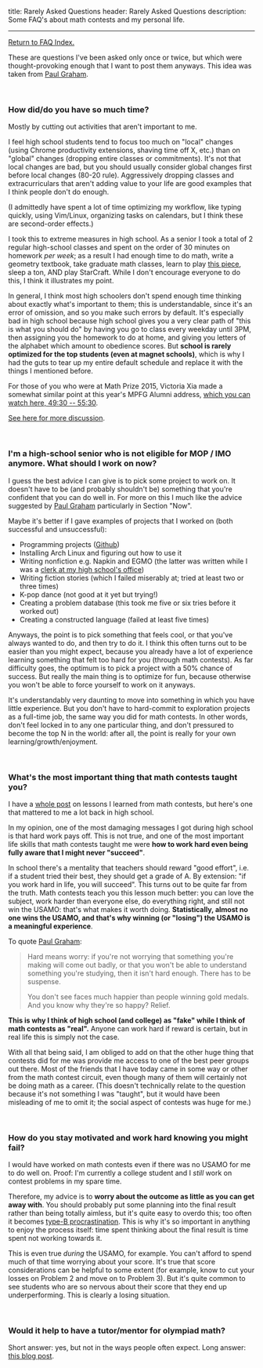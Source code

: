 title: Rarely Asked Questions
header: Rarely Asked Questions
description: Some FAQ's about math contests and my personal life.

---

[Return to FAQ Index.](faqs.html)

These are questions I've been asked only once or twice,
but which were thought-provoking enough that I want to post them anyways.
This idea was taken from [Paul Graham][raq].

<br>

### How did/do you have so much time?
Mostly by cutting out activities that aren't important to me.

I feel high school students tend to focus too much on "local" changes
(using Chrome productivity extensions, shaving time off X, etc.)
than on "global" changes (dropping entire classes or commitments).
It's not that local changes are bad, but you should usually
consider global changes first before local changes (80-20 rule).
Aggressively dropping classes and extracurriculars
that aren't adding value to your life are good examples
that I think people don't do enough.

(I admittedly have spent a lot of time optimizing my workflow,
like typing quickly, using Vim/Linux, organizing tasks on calendars,
but I think these are second-order effects.)

I took this to extreme measures in high school.
As a senior I took a total of 2 regular high-school classes
and spent on the order of 30 minutes on homework *per week*;
as a result I had enough time to do math, write a geometry textbook,
take graduate math classes, learn to play
[this piece](https://www.youtube.com/watch?v=Pi8xsZXibIc),
sleep a ton, AND play StarCraft.
While I don't encourage everyone to do this, I think it illustrates my point.

In general, I think most high schoolers don't spend enough time thinking
about exactly what's important to them; this is understandable,
since it's an error of omission, and so you make such errors by default.
It's especially bad in high school because high school gives
you a very clear path of "this is what you should do"
by having you go to class every weekday until 3PM,
then assigning you the homework to do at home,
and giving you letters of the alphabet which amount to obedience scores.
But **school is rarely optimized for the top students
(even at magnet schools)**, which is why I had the guts to tear up my
entire default schedule and replace it with the things I mentioned before.

For those of you who were at Math Prize 2015,
Victoria Xia made a somewhat similar point at this year's MPFG Alumni address,
[which you can watch here, 49:30 -- 55:30][vxia].

[See here for more discussion][aopstime].

<br>


### I'm a high-school senior who is not eligible for MOP / IMO anymore. What should I work on now?

I guess the best advice I can give is to pick some project to work on.
It doesn't have to be (and probably shouldn't be)
something that you're confident that you can do well in.
For more on this I much like the advice suggested
by [Paul Graham](http://paulgraham.com/hs.html)
 particularly in Section "Now".

Maybe it's better if I gave examples of projects
that I worked on (both successful and unsuccessful):

* Programming projects ([Github](https://github.com/vEnhance))
* Installing Arch Linux and figuring out how to use it
* Writing nonfiction e.g. Napkin and EGMO (the latter was written while I was a [clerk at my high school's office](https://usamo.wordpress.com/2016/05/27/fill-in-the-blank/))
* Writing fiction stories (which I failed miserably at; tried at least two or three times)
* K-pop dance (not good at it yet but trying!)
* Creating a problem database (this took me five or six tries before it worked out)
* Creating a constructed language (failed at least five times)

Anyways, the point is to pick something that feels cool,
or that you've always wanted to do, and then try to do it.
I think this often turns out to be easier than you might expect,
because you already have a lot of experience learning something
that felt too hard for you (through math contests).
As far difficulty goes,
the optimum is to pick a project with a 50% chance of success.
But really the main thing is to optimize for fun,
because otherwise you won't be able to force yourself to work on it anyways.

It's understandably very daunting to move into something
in which you have little experience.
But you don't have to hard-commit to exploration projects as a full-time job,
the same way you did for math contests.
In other words, don't feel locked in to any one particular thing,
and don't pressured to become the top N in the world:
after all, the point is really for your own learning/growth/enjoyment.

<br>

### What's the most important thing that math contests taught you?

I have a [whole post][lessons] on lessons I learned from math contests,
but here's one that mattered to me a lot back in high school.

In my opinion, one of the most damaging messages I got during high school
is that hard work pays off. This is not true, and one of the most important
life skills that math contests taught me were
**how to work hard even being fully aware that I might never "succeed"**.

In school there's a mentality that teachers should reward "good effort",
i.e. if a student tried their best, they should get a grade of A.
By extension: "if you work hard in life, you will succeed".
This turns out to be quite far from the truth.
Math contests teach you this lesson much better:
you can love the subject, work harder than everyone else,
do everything right, and still not win the USAMO:
that's what makes it worth doing.
**Statistically, almost no one wins the USAMO,
and that's why winning (or "losing") the USAMO is a meaningful experience**.

To quote [Paul Graham](http://www.paulgraham.com/hs.html):
> Hard means worry:
> if you're not worrying that something you're making will come out badly,
> or that you won't be able to understand something you're studying,
> then it isn't hard enough. There has to be suspense.
> 
> You don't see faces much happier than people winning gold medals.
> And you know why they're so happy? Relief.

**This is why I think of high school (and college) as "fake"
while I think of math contests as "real".**
Anyone can work hard if reward is certain,
but in real life this is simply not the case.

With all that being said, I am obliged to add on that the other
huge thing that contests did for me was provide me access to one
of the best peer groups out there. Most of the friends that I have
today came in some way or other from the math contest circuit,
even though many of them will certainly not be doing math as a career.
(This doesn't technically relate to the question because it's not something
I was "taught", but it would have been misleading of me to omit it;
the social aspect of contests was huge for me.)

<br>

### How do you stay motivated and work hard knowing you might fail?

I would have worked on math contests even if there was no USAMO
for me to do well on. Proof: I'm currently a college student and
I *still* work on contest problems in my spare time.

Therefore, my advice is to **worry about the outcome as little as you can
get away with**.  You should probably put some planning into the final result
rather than being totally aimless, but it's quite easy to overdo this;
too often it becomes [type-B procrastination][procrastinate].
This is why it's so important in anything to enjoy the process itself: 
time spent thinking about the final result is time spent not working towards it.

This is even true *during* the USAMO, for example.
You can't afford to spend much of that time worrying about your score.
It's true that score considerations can be helpful to some extent (for example,
know to cut your losses on Problem 2 and move on to Problem 3).
But it's quite common to see students who are so nervous about their score that
they end up underperforming. This is clearly a losing situation.

<br>

### Would it help to have a tutor/mentor for olympiad math?

Short answer: yes, but not in the ways people often expect.
Long answer: [this blog post][tutor].

[raq]: http://paulgraham.com/raq.html
[tutor]: https://usamo.wordpress.com/2016/02/07/stop-paying-me-per-hour/
[vxia]: http://techtv.mit.edu/collections/mathprizeforgirls/videos/32759-math-prize-for-girls-ceremony-part-2
[aopstime]: http://www.artofproblemsolving.com/community/c5h1147943p5421541
[procrastinate]: http://paulgraham.com/procrastination.html
[lessons]: https://usamo.wordpress.com/2018/01/05/lessons-from-math-olympiads/
